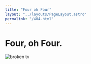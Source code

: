 ```yaml
---
title: "Four oh Four"
layout: "../layouts/PageLayout.astro"
permalink: "/404.html"
---
```


# Four, oh Four.

![broken tv](/images/broken.gif)

